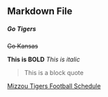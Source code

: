 
## Markdown File
##### Go Tigers

~~Go Kansas~~

__This is BOLD__
*This is italic*
> This is a block quote

[Mizzou Tigers Football Schedule](https://mutigers.com/schedule.aspx?schedule=459)

